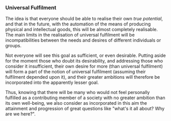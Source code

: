 
### Universal Fulfilment

The idea is that everyone should be able to realise their own _true potential_, and that in the future, with the automation of the means of producing physical and intellectual goods, this will be almost completely realisable.
The main limits in the realisation of universal fulfilment will be incompatibilities between the needs and desires of different individuals or groups.

Not everyone will see this goal as sufficient, or even desirable.
Putting aside for the moment those who doubt its desirability, and addressing those who consider it insufficient, their own desire for more (than universal fulfilment) will form a part of the notion of universal fulfilment (assuming their fulfilment depended upon it), and their greater ambitions will therefore be incorporated into the apparently lesser goal.

Thus, knowing that there will be many who would not feel personally fulfilled as a contributing member of a society with no greater ambition than its own well-being, we also consider as incorporated in this aim the attainment and progression of great questions like "what's it all about? Why are we here?".

